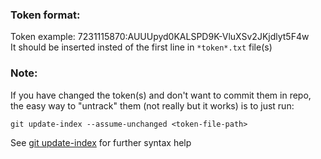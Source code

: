 ### Token format:

Token example: 7231115870:AUUUpyd0KALSPD9K-VluXSv2JKjdlyt5F4w </br>
It should be inserted insted of the first line in ```*token*.txt``` file(s)

### Note:

If you have changed the token(s) and don't want to commit them in repo, the easy way to "untrack" them (not really but it works) is to just run:

```git update-index --assume-unchanged <token-file-path>```

See [git update-index](https://mirrors.edge.kernel.org/pub/software/scm/git/docs/git-update-index.html) for further syntax help

